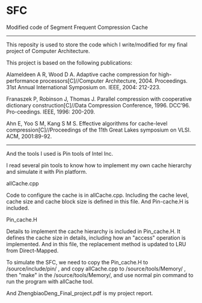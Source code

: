 # SFC
Modified code of Segment Frequent Compression Cache

***************************************************
This reposity is used to store the code which I write/modified for my final project of Computer Architecture.

This project is based on the following publications:

Alameldeen A R, Wood D A. Adaptive cache compression for high-performance processors[C]//Computer Architecture, 2004. Proceedings. 31st Annual International Symposium on. IEEE, 2004: 212-223.

Franaszek P, Robinson J, Thomas J. Parallel compression with cooperative dictionary construction[C]//Data Compression Conference, 1996. DCC’96. Pro-ceedings. IEEE, 1996: 200-209.

Ahn E, Yoo S M, Kang S M S. Effective algorithms for cache-level compression[C]//Proceedings of the 11th Great Lakes symposium on VLSI. ACM, 2001:89-92.
****************************************************
And the tools I used is Pin tools of Intel Inc.

I read several pin tools to know how to implement my own cache hierarchy and simulate it with Pin platform.
 

allCache.cpp

Code to configure the cache is in allCache.cpp. Including the cache level, cache size and cache block size is defined in this file. And Pin-cache.H is included.

Pin_cache.H

Details to implement the cache hierarchy is included in Pin_cache.H. It defines the cache size in details, including how an "access" operation is implemented. And in this file, the replacement method is updated to LRU from Direct-Mapped.


To simulate the SFC, we need to copy the Pin_cache.H to /source/include/pin/ , and copy allCache.cpp to /source/tools/Memory/ , then "make" in the /source/tools/Memory/, and use normal pin command to run the program with allCache tool. 

And ZhengbiaoDeng_Final_project.pdf is my project report.